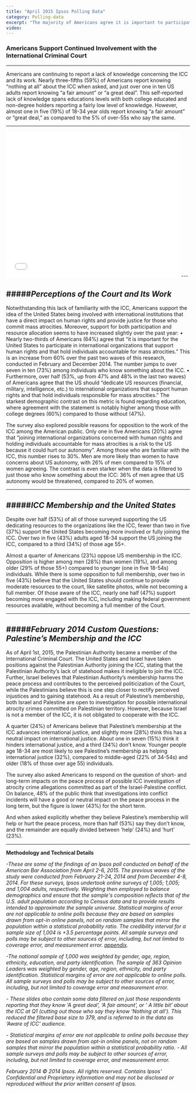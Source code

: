 ```yaml
---
title: "April 2015 Ipsos Polling Data"
category: Polling-data
excerpt: "The majority of Americans agree it is important to participate in international organizations that support human rights and that hold individuals accountable for mass atrocities."
video:
---
```


### Americans Support Continued Involvement with the International Criminal Court
---

Americans are continuing to report a lack of knowledge concerning the ICC and its work.  Nearly three-fifths (59%) of Americans report knowing “nothing at all” about the ICC when asked, and just over one in ten US adults report knowing “a fair amount” or “a great deal”. This self-reported lack of knowledge spans educations levels with both college educated and non-degree holders reporting a fairly low level of knowledge. However, almost one in five (19%) of 18-34 year olds report knowing “a fair amount” or “great deal,” as compared to the 5% of over-55s who say the same.  

---

<iframe src="//www.slideshare.net/slideshow/embed_code/46783389" width="476" height="400" frameborder="0" marginwidth="0" marginheight="0" scrolling="no"></iframe>
---

#####*Perceptions of the Court and Its Work*
---

Notwithstanding this lack of familiarity with the ICC, Americans support the idea of the United States being involved with international institutions that have a direct impact on human rights and provide justice for those who commit mass atrocities. Moreover, support for both participation and resource allocation seems to have increased slightly over the past year:
•	Nearly two-thirds of Americans (64%) agree that “it is important for the United States to participate in international organizations that support human rights and that hold individuals accountable for mass atrocities.”  This is an increase from 60% over the past two waves of this research, conducted in February and December 2014. The number jumps to over seven in ten (73%) among individuals who know something about the ICC.
•	Furthermore,  over half (53%, up from 47% and 48% in the last two waves) of Americans agree that the US should “dedicate US resources (financial, military, intelligence, etc.) to international organizations that support human rights and that hold individuals responsible for mass atrocities.”  The starkest demographic contrast on this metric is found regarding education, where agreement with the statement is notably higher among those with college degrees (60%) compared to those without (47%). 

The survey also explored possible reasons for opposition to the work of the ICC among the American public. Only one in five Americans (20%) agree that “joining international organizations concerned with human rights and holding individuals accountable for mass atrocities is a risk to the US because it could hurt our autonomy”. Among those who are familiar with the ICC, this number rises to 30%. Men are more likely than women to have concerns about US autonomy, with 26% of men compared to 15% of women agreeing. The contrast is even starker when the data is filtered to just those who know something about the ICC: 36% of men agree that US autonomy would be threatened, compared to 20% of women.

---

#####*ICC Membership and the United States*
---
Despite over half (53%) of all of those surveyed supporting the US dedicating resources to the organizations like the ICC, fewer than two in five (37%) support the United States becoming more involved or fully joining the ICC. Over two in five (43%) adults aged 18-34 support the US joining the ICC, compared to a third (34%) of those age 55+. 

Almost a quarter of Americans (23%) oppose US membership in the ICC.  Opposition is higher among men (28%) than women (19%), and among older (29% of those 55+) compared to younger (one in five 18-54s) individuals. While there is some opposition to full membership, over two in five (43%) believe that the United States should continue to provide moderate resources to the court, like satellite photos, while not becoming a full member. Of those aware of the ICC, nearly one half (47%) support becoming more engaged with the ICC, including making federal government resources available, without becoming a full member of the Court.

---

#####*February 2014 Custom Questions: Palestine’s Membership and the ICC*
---
As of April 1st, 2015, the Palestinian Authority became a member of the International Criminal Court.  The United States and Israel have taken positions against the Palestinian Authority joining the ICC, stating that the Palestinian Authority’s lack of statehood makes it ineligible to join the ICC.  Further, Israel believes that Palestinian Authority’s membership harms the peace process and contributes to the perceived politicization of the Court, while the Palestinians believe this is one step closer to rectify perceived injustices and to gaining statehood. As a result of Palestine’s membership, both Israel and Palestine are open to investigation for possible international atrocity crimes committed on Palestinian territory. However, because Israel is not a member of the ICC, it is not obligated to cooperate with the ICC. 

A quarter (24%) of Americans believe that Palestine’s membership at the ICC advances international justice, and slightly more (28%) think this has a neutral impact on international justice. About one in seven (15%) think it hinders international justice, and a third (34%) don’t know. Younger people age 18-34 are most likely to see Palestine’s membership as helping international justice (32%), compared to middle-aged (22% of 34-54s) and older (18% of those over age 55) individuals.

The survey also asked Americans to respond on the question of short- and long-term impacts on the peace process of possible ICC investigation of atrocity crime allegations committed as part of the Israel-Palestine conflict. On balance, 48% of the public think that investigations into conflict incidents will have a good or neutral impact on the peace process in the long term, but the figure is lower (43%) for the short term. 

And when asked explicitly whether they believe Palestine’s membership will help or hurt the peace process, more than half (53%) say they don’t know, and the remainder are equally divided between ‘help’ (24%) and ‘hurt’ (23%).

---


**Methodology and Technical Details**

*-These are some of the findings of an Ipsos poll conducted on behalf of the American Bar Association from April 2-6, 2015. The previous waves of the study were conducted from February 21-24, 2014 and from December 4-8, 2014. For these surveys, Ipsos undertook online surveys of 1,005; 1,005; and 1,004 adults, respectively.  Weighting then employed to balance demographics and ensure that the sample's composition reflects that of the U.S. adult population according to Census data and to provide results intended to approximate the sample universe. Statistical margins of error are not applicable to online polls because they are based on samples drawn from opt-in online panels, not on random samples that mirror the population within a statistical probability ratio. The credibility interval for a sample size of 1,004 is +3.5 percentage points. All sample surveys and polls may be subject to other sources of error, including, but not limited to coverage error, and measurement error. [appendix](http://www.international-criminal-justice-today.org/ipsos-appendix/).* 

*-The national sample of 1,000 was weighted by gender, age, region, ethnicity, education, and party identification. The sample of 363 Opinion Leaders was weighted by gender, age, region, ethnicity, and party identification. Statistical margins of error are not applicable to online polls. All sample surveys and polls may be subject to other sources of error, including, but not limited to coverage error and measurement error.*  


*- These slides also contain some data filtered on just those respondents reporting that they know ‘A great deal’, ‘A fair amount’, or ‘ A little bit’ about the ICC at Q1 (cutting out those who say they know ‘Nothing at all’). This reduced the filtered base size to 379, and is referred to in the data as ‘Aware of ICC’ audience.*

*- Statistical margins of error are not applicable to online polls because they are based on samples drawn from opt-in online panels, not on random samples that mirror the population within a statistical probability ratio.*
*- All sample surveys and polls may be subject to other sources of error, including, but not limited to coverage error, and measurement error.*

*February 2014 © 2014 Ipsos. All rights reserved. Contains Ipsos' Confidential and Proprietary information and may not be disclosed or reproduced without the prior written consent of Ipsos.*
